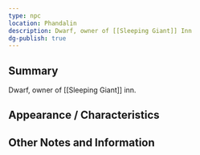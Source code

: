 ```yaml
---
type: npc
location: Phandalin
description: Dwarf, owner of [[Sleeping Giant]] Inn
dg-publish: true
---
```

## Summary
Dwarf, owner of [[Sleeping Giant]] inn.

## Appearance / Characteristics


## Other Notes and Information
